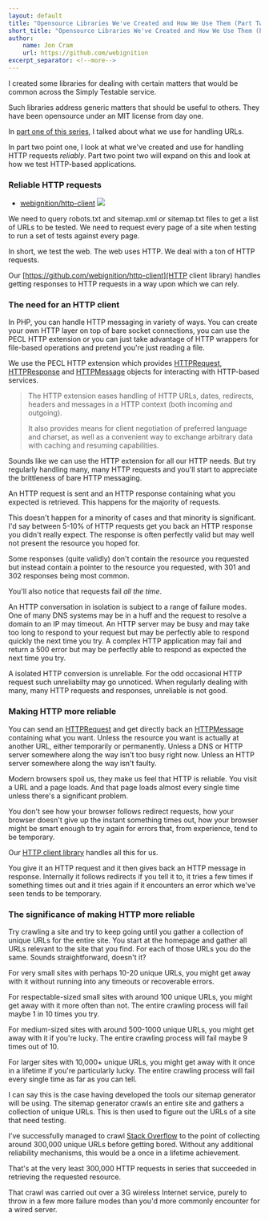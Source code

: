 ```yaml
---
layout: default
title: "Opensource Libraries We've Created and How We Use Them (Part Two Point One: HTTP Reliability)"
short_title: "Opensource Libraries We've Created and How We Use Them (Part 2.1)"
author:
    name: Jon Cram
    url: https://github.com/webignition
excerpt_separator: <!--more-->
---
```


I created some libraries for dealing with certain matters that would be common
across the Simply Testable service.

Such libraries address generic matters that should be useful to others. They
have been opensource under an MIT license from day one.

In [part one of this series](/opensource-libraries-weve-created-and-how-we-use-them-part-one-url-handling/), I talked about what we use for handling URLs.

In part two point one, I look at what we've created and use for handling HTTP
requests *reliably*. Part two point two will expand on this and
look at how we test HTTP-based applications.

<!--more-->

### Reliable HTTP requests

<ul class="repository-list">
    <li>
        <i class="fab fa-github"></i>
        <a href="https://github.com/webignition/http-client">webignition/http-client</a>
        <a class="build-status" href="http://travis-ci.org/webignition/http-client"><img src="https://secure.travis-ci.org/webignition/http-client.png?branch=master" /></a>
    </li>
</ul>
    
We need to query robots.txt and sitemap.xml or sitemap.txt files to get
a list of URLs to be tested. We need to request every page of a site
when testing to run a set of tests against every page.    

In short, we test the web. The web uses HTTP. We deal with a ton of HTTP requests.    

Our [https://github.com/webignition/http-client](HTTP client library) handles getting responses to HTTP requests 
in a way upon which we can rely.
    
### The need for an HTTP client
    
In PHP, you can handle HTTP messaging in variety of ways. You can create
your own HTTP layer on top of bare socket connections, you can use the
PECL HTTP extension or you can just take advantage of HTTP wrappers for
file-based operations and pretend you're just reading a file.    
    
We use the PECL HTTP extension which provides [HTTPRequest](http://php.net/manual/en/class.httprequest.php),
<a href="http://php.net/manual/en/class.httpresponse.php">HTTPResponse</a>
and <a href="http://php.net/manual/en/class.httpmessage.php">HTTPMessage</a>
objects for interacting with HTTP-based services.
       
> The HTTP extension eases handling of HTTP URLs, dates, redirects,
> headers and messages in a HTTP context (both incoming and outgoing).
> 
> It also provides means for client negotiation of preferred language and
> charset, as well as a convenient way to exchange arbitrary data with
> caching and resuming capabilities.
    
Sounds like we can use the HTTP extension for all our HTTP needs. But try
regularly handling many, many HTTP requests and you'll start to appreciate
the brittleness of bare HTTP messaging.

An HTTP request is sent and an HTTP response containing what you expected
is retrieved. This happens for the majority of requests.

This doesn't happen for a minority of cases and that minority is
significant. I'd say between 5-10% of HTTP requests get you back an HTTP
response you didn't really expect. The response is often perfectly valid
but may well not present the resource you hoped for.

Some responses (quite validly) don't contain the resource you requested
but instead contain a pointer to the resource you requested, with 301
and 302 responses being most common.

You'll also notice that requests fail *all the time*.    
    
An HTTP conversation in isolation is subject to a range of failure modes.
One of many DNS systems may be in a huff and the request to resolve a
domain to an IP may timeout. An HTTP server may be busy and may take
too long to respond to your request but may be perfectly able to respond
quickly the next time you try. A complex HTTP application may fail and
return a 500 error but may be perfectly able to respond as expected the
next time you try.

A isolated HTTP conversion is unreliable. For the odd occasional HTTP
request such unreliabilty may go unnoticed. When regularly dealing with
many, many HTTP requests and responses, unreliable is not good.
    
### Making HTTP more reliable
    
You can send an [HTTPRequest](http://php.net/manual/en/class.httprequest.php)
and get directly back an [HTTPMessage](http://php.net/manual/en/class.httpmessage.php)
containing what you want. Unless the resource you want is actually at another URL,
either temporarily or permanently. Unless a DNS or HTTP server somewhere
along the way isn't too busy right now. Unless an HTTP server somewhere
along the way isn't faulty.
    
Modern browsers spoil us, they make us feel that HTTP is reliable. You
visit a URL and a page loads. And that page loads almost every single time
unless there's a significant problem.

You don't see how your browser follows redirect requests, how your browser
doesn't give up the instant something times out, how your browser might
be smart enough to try again for errors that, from experience, tend to be
temporary.

Our [HTTP client library](https://github.com/webignition/http-client) handles all this for us.
    
You give it an HTTP request and it then gives back an HTTP message in
response. Internally it follows redirects if you tell it to, it tries
a few times if something times out and it tries again if it encounters
an error which we've seen tends to be temporary.
    
### The significance of making HTTP more reliable

Try crawling a site and try to keep going until you gather a collection of
unique URLs for the entire site. You start at the homepage and gather
all URLs relevant to the site that you find. For each of those URLs you do
the same. Sounds straightforward, doesn't it?

For very small sites with perhaps 10-20 unique URLs, you might get away
with it without running into any timeouts or recoverable errors.

For respectable-sized small sites with around 100 unique URLs, you might
get away with it more often than not. The entire crawling process will fail
maybe 1 in 10 times you try.

For medium-sized sites with around 500-1000 unique URLs, you might get
away with it if you're lucky. The entire crawling process will fail maybe
9 times out of 10.

For larger sites with 10,000+ unique URLs, you might get away with it once
in a lifetime if you're particularly lucky. The entire crawling process will
fail every single time as far as you can tell.

I can say this is the case having developed the tools our sitemap generator
will be using. The sitemap generator crawls an entire site and gathers
a collection of unique URLs. This is then used to figure out the URLs of a
site that need testing.

I've successfully managed to crawl [Stack Overflow](https://stackoverflow.com/)
to the point of collecting around 300,000 unique URLs before getting bored.
Without any additional reliability mechanisms, this would be a once in a
lifetime achievement.

That's at the very least 300,000 HTTP requests in series that succeeded in
retrieving the requested resource.

That crawl was carried out over a 3G wireless Internet service, purely to
throw in a few more failure modes than you'd more commonly encounter for
a wired server.
